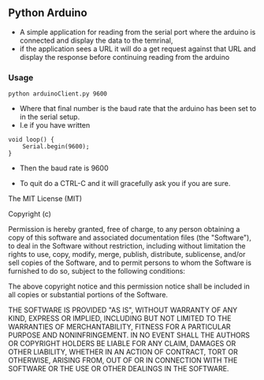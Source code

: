 ## Python Arduino

* A simple application for reading from the serial port where the arduino is connected and display the data to the temrinal,
* if the application sees a URL it will do a get request against that URL and display the response before continuing reading from the arduino

### Usage

`python arduinoClient.py 9600`

* Where that final number is the baud rate that the arduino has been set to in the serial setup.
* I.e if you have written

```
void loop() {
	Serial.begin(9600);
}
```
* Then the baud rate is 9600

* To quit do a CTRL-C and it will gracefully ask you if you are sure.




The MIT License (MIT)

Copyright (c) <year> <copyright holders>

Permission is hereby granted, free of charge, to any person obtaining a copy
of this software and associated documentation files (the "Software"), to deal
in the Software without restriction, including without limitation the rights
to use, copy, modify, merge, publish, distribute, sublicense, and/or sell
copies of the Software, and to permit persons to whom the Software is
furnished to do so, subject to the following conditions:

The above copyright notice and this permission notice shall be included in
all copies or substantial portions of the Software.

THE SOFTWARE IS PROVIDED "AS IS", WITHOUT WARRANTY OF ANY KIND, EXPRESS OR
IMPLIED, INCLUDING BUT NOT LIMITED TO THE WARRANTIES OF MERCHANTABILITY,
FITNESS FOR A PARTICULAR PURPOSE AND NONINFRINGEMENT. IN NO EVENT SHALL THE
AUTHORS OR COPYRIGHT HOLDERS BE LIABLE FOR ANY CLAIM, DAMAGES OR OTHER
LIABILITY, WHETHER IN AN ACTION OF CONTRACT, TORT OR OTHERWISE, ARISING FROM,
OUT OF OR IN CONNECTION WITH THE SOFTWARE OR THE USE OR OTHER DEALINGS IN
THE SOFTWARE.